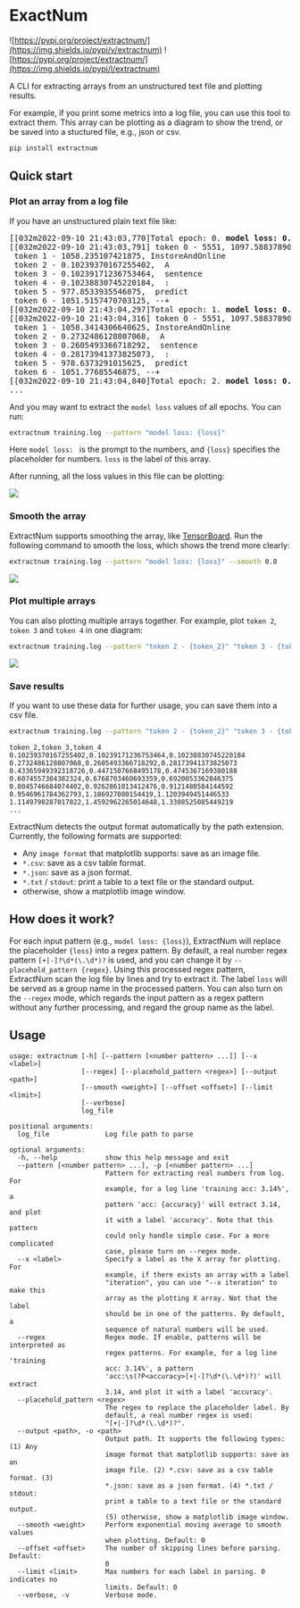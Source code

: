 # ExactNum

![https://pypi.org/project/extractnum/](https://img.shields.io/pypi/v/extractnum)
![https://pypi.org/project/extractnum/](https://img.shields.io/pypi/l/extractnum)


A CLI for extracting arrays from an unstructured text file and plotting results.

For example, if you print some metrics into a log file, you can use this tool to extract them. This array can be plotting as a diagram to show the trend, or be saved into a stuctured file, e.g., json or csv.

```bash
pip install extractnum
```

## Quick start

### Plot an array from a log file

If you have an unstructured plain text file like:
<pre>
[[032m2022-09-10 21:43:03,770]Total epoch: 0. <b>model loss: 0.42456936836242676</b>.
[[032m2022-09-10 21:43:03,791] token 0 - 5551, 1097.58837890625,  targeting
 token 1 - 1058.235107421875, InstoreAndOnline
 token 2 - 0.10239370167255402,  A
 token 3 - 0.10239171236753464,  sentence
 token 4 - 0.10238830745220184,  :
 token 5 - 977.8533935546875,  predict
 token 6 - 1051.5157470703125, --+
[[032m2022-09-10 21:43:04,297]Total epoch: 1. <b>model loss: 0.39936694502830505</b>.
[[032m2022-09-10 21:43:04,316] token 0 - 5551, 1097.58837890625,  targeting
 token 1 - 1058.3414306640625, InstoreAndOnline
 token 2 - 0.2732486128807068,  A
 token 3 - 0.2605493366718292,  sentence
 token 4 - 0.28173941373825073,  :
 token 5 - 978.6373291015625,  predict
 token 6 - 1051.77685546875, --+
[[032m2022-09-10 21:43:04,840]Total epoch: 2. <b>model loss: 0.40558159351348877</b>.
...
</pre>

And you may want to extract the `model loss` values of all epochs. You can run:
```bash
extractnum training.log --pattern "model loss: {loss}"
```

Here `model loss: ` is the prompt to the numbers, and `{loss}` specifies the placeholder for numbers. `loss` is the label of this array. 

After running, all the loss values in this file can be plotting:

![](figure/loss.png)

### Smooth the array

ExtractNum supports smoothing the array, like [TensorBoard](https://stackoverflow.com/questions/60683901/tensorboard-smoothing). Run the following command to smooth the loss, which shows the trend more clearly: 

```bash
extractnum training.log --pattern "model loss: {loss}" --smooth 0.8
```

![](figure/smooth.png)

### Plot multiple arrays

You can also plotting multiple arrays together. For example, plot `token 2`, `token 3` and `token 4` in one diagram:

```bash
extractnum training.log --pattern "token 2 - {token_2}" "token 3 - {token_3}" "token 4 - {token_4}"
```

![](figure/multi.png)


### Save results

If you want to use these data for further usage, you can save them into a csv file.

```bash
extractnum training.log --pattern "token 2 - {token_2}" "token 3 - {token_3}" "token 4 - {token_4}" --output tokens.csv
```

```csv
token_2,token_3,token_4
0.10239370167255402,0.10239171236753464,0.10238830745220184
0.2732486128807068,0.2605493366718292,0.28173941373825073
0.43365949392318726,0.4471507668495178,0.4745367169380188
0.6074557304382324,0.6768703460693359,0.6920053362846375
0.8045746684074402,0.9262861013412476,0.9121480584144592
0.9546961784362793,1.186927080154419,1.1203949451446533
1.1149790287017822,1.4592962265014648,1.3308525085449219
...
```

ExtractNum detects the output format automatically by the path extension. Currently, the following formats are supported: 

- Any `image format` that matplotlib supports: save as an image file. 
- `*.csv`: save as a csv table format. 
- `*.json`: save as a json format. 
- `*.txt` / `stdout`: print a table to a text file or the standard output. 
- otherwise, show a matplotlib image window.


## How does it work?

For each input pattern (e.g., `model loss: {loss}`), ExtractNum will replace the placeholder `{loss}` into a regex pattern. By default, a real number regex pattern `[+|-]?\d*(\.\d*)?` is used, and you can change it by `--placehold_pattern {regex}`. Using this processed regex pattern, ExtractNum  scan the log file by lines and try to extract it. The label `loss` will be served as a group name in the processed pattern. You can also turn on the `--regex` mode, which regards the input pattern as a regex pattern without any further processing, and regard the group name as the label.

## Usage
```
usage: extractnum [-h] [--pattern [<number pattern> ...]] [--x <label>]
                  [--regex] [--placehold_pattern <regex>] [--output <path>]
                  [--smooth <weight>] [--offset <offset>] [--limit <limit>]
                  [--verbose]
                  log_file

positional arguments:
  log_file              Log file path to parse

optional arguments:
  -h, --help            show this help message and exit
  --pattern [<number pattern> ...], -p [<number pattern> ...]
                        Pattern for extracting real numbers from log. For
                        example, for a log line 'training acc: 3.14%', a
                        pattern 'acc: {accuracy}' will extract 3.14, and plot
                        it with a label 'accuracy'. Note that this pattern
                        could only handle simple case. For a more complicated
                        case, please turn on --regex mode.
  --x <label>           Specify a label as the X array for plotting. For
                        example, if there exists an array with a label
                        "iteration", you can use "--x iteration" to make this
                        array as the plotting X array. Not that the label
                        should be in one of the patterns. By default, a
                        sequence of natural numbers will be used.
  --regex               Regex mode. If enable, patterns will be interpreted as
                        regex patterns. For example, for a log line 'training
                        acc: 3.14%', a pattern
                        'acc:\s(?P<accuracy>[+|-]?\d*(\.\d*)?)' will extract
                        3.14, and plot it with a label 'accuracy'.
  --placehold_pattern <regex>
                        The regex to replace the placeholder label. By
                        default, a real number regex is used:
                        "[+|-]?\d*(\.\d*)?".
  --output <path>, -o <path>
                        Output path. It supports the following types: (1) Any
                        image format that matplotlib supports: save as an
                        image file. (2) *.csv: save as a csv table format. (3)
                        *.json: save as a json format. (4) *.txt / stdout:
                        print a table to a text file or the standard output.
                        (5) otherwise, show a matplotlib image window.
  --smooth <weight>     Perform exponential moving average to smooth values
                        when plotting. Default: 0
  --offset <offset>     The number of skipping lines before parsing. Default:
                        0
  --limit <limit>       Max numbers for each label in parsing. 0 indicates no
                        limits. Default: 0
  --verbose, -v         Verbose mode.

```